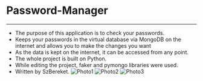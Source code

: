 # Password-Manager

----------------------------
* The purpose of this application is to check your passwords.
* Keeps your passwords in the virtual database via MongoDB on the internet and allows you to make the changes you want
* As the data is kept on the internet, it can be accessed from any point.
* The whole project is built on Python.
* While editing the project, faker and pymongo libraries were used.
* Written by SzBereket.
![Photo1](https://user-images.githubusercontent.com/80854069/154820308-2e9069cd-dde3-4b3a-8ea6-70894e3c2057.png)
![Photo2](https://user-images.githubusercontent.com/80854069/154820332-9e9dcfa4-1fcb-457b-a4f1-e1613d73ad17.png)
![Photo3](https://user-images.githubusercontent.com/80854069/154820343-8feb807b-0320-4fe4-aab0-df4cf43d0abe.png)

